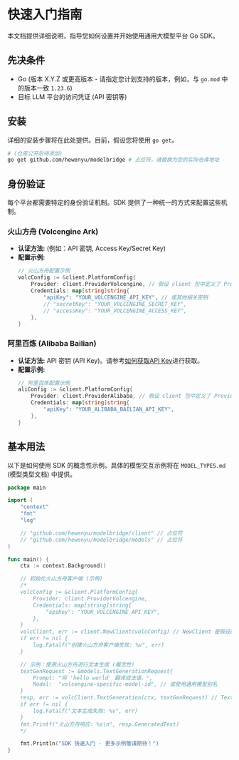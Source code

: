 # 快速入门指南

本文档提供详细说明，指导您如何设置并开始使用通用大模型平台 Go SDK。

## 先决条件

*   Go (版本 X.Y.Z 或更高版本 - 请指定您计划支持的版本，例如，与 `go.mod` 中的版本一致 `1.23.6`)
*   目标 LLM 平台的访问凭证 (API 密钥等)

## 安装

详细的安装步骤将在此处提供。目前，假设您将使用 `go get`。

```bash
# (仓库公开后待添加)
go get github.com/hewenyu/modelbridge # 占位符，请替换为您的实际仓库地址
```

## 身份验证

每个平台都需要特定的身份验证机制。SDK 提供了一种统一的方式来配置这些机制。

### 火山方舟 (Volcengine Ark)

*   **认证方法:** (例如：API 密钥, Access Key/Secret Key)
*   **配置示例:**
    ```go
    // 火山方舟配置示例
    volcConfig := &client.PlatformConfig{
        Provider: client.ProviderVolcengine, // 假设 client 包中定义了 ProviderVolcengine
        Credentials: map[string]string{
            "apiKey": "YOUR_VOLCENGINE_API_KEY", // 或其他相关密钥
            // "secretKey": "YOUR_VOLCENGINE_SECRET_KEY",
            // "accessKey": "YOUR_VOLCENGINE_ACCESS_KEY",
        },
    }
    ```

### 阿里百炼 (Alibaba Bailian)

*   **认证方法:** API 密钥 (API Key)。请参考[如何获取API Key](https://help.aliyun.com/zh/model-studio/get-api-key?spm=a2c4g.11186623.0.0.78d84823OWXAx8)进行获取。
*   **配置示例:**
    ```go
    // 阿里百炼配置示例
    aliConfig := &client.PlatformConfig{
        Provider: client.ProviderAlibaba, // 假设 client 包中定义了 ProviderAlibaba
        Credentials: map[string]string{
            "apiKey": "YOUR_ALIBABA_BAILIAN_API_KEY",
        },
    }
    ```

## 基本用法

以下是如何使用 SDK 的概念性示例。具体的模型交互示例将在 `MODEL_TYPES.md` (模型类型文档) 中提供。

```go
package main

import (
	"context"
	"fmt"
	"log"

	// "github.com/hewenyu/modelbridge/client" // 占位符
	// "github.com/hewenyu/modelbridge/models" // 占位符
)

func main() {
	ctx := context.Background()

	// 初始化火山方舟客户端 (示例)
	/*
	volcConfig := &client.PlatformConfig{
	    Provider: client.ProviderVolcengine,
	    Credentials: map[string]string{
	        "apiKey": "YOUR_VOLCENGINE_API_KEY",
	    },
	}
	volcClient, err := client.NewClient(volcConfig) // NewClient 是假设的构造函数
	if err != nil {
		log.Fatalf("创建火山方舟客户端失败: %v", err)
	}

	// 示例：使用火山方舟进行文本生成 (概念性)
	textGenRequest := &models.TextGenerationRequest{
		Prompt: "将 'hello world' 翻译成法语。",
		Model:  "volcengine-specific-model-id", // 或使用通用模型别名
	}
	resp, err := volcClient.TextGeneration(ctx, textGenRequest) // TextGeneration 是假设的客户端方法
	if err != nil {
		log.Fatalf("文本生成失败: %v", err)
	}
	fmt.Printf("火山方舟响应: %s\n", resp.GeneratedText)
	*/

	fmt.Println("SDK 快速入门 - 更多示例敬请期待！")
}
``` 
